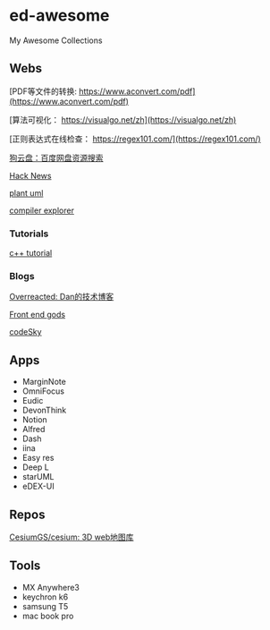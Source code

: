 # ed-awesome

My Awesome Collections

## Webs
[PDF等文件的转换: https://www.aconvert.com/pdf](https://www.aconvert.com/pdf)

[算法可视化： https://visualgo.net/zh](https://visualgo.net/zh)

[正则表达式在线检查： https://regex101.com/](https://regex101.com/)

[狗云盘：百度网盘资源搜索](http://www.yunpangou.com/)

[Hack News](https://news.ycombinator.com/)

[plant uml](https://plantuml.com/zh/)

[compiler explorer](https://godbolt.org/)

### Tutorials

[c++ tutorial](http://www.cplusplus.com/)

### Blogs

[Overreacted: Dan的技术博客](https://overreacted.io/)

[Front end gods](https://frontendgods.com/)

[codeSky](https://www.codesky.me/)

## Apps

- MarginNote
- OmniFocus
- Eudic
- DevonThink
- Notion
- Alfred
- Dash
- iina
- Easy res
- Deep L
- starUML
- eDEX-UI

## Repos

[CesiumGS/cesium: 3D web地图库](https://github.com/CesiumGS/cesium)

## Tools

- MX Anywhere3
- keychron k6
- samsung T5
- mac book pro
  



